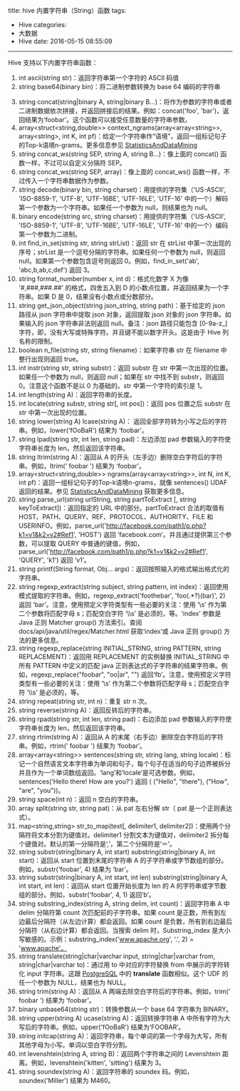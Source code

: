 title: hive 内置字符串（String）函数
tags:
  - Hive
categories:
  - 大数据
  - Hive
date: 2016-05-15 08:55:09
---

Hive 支持以下内置字符串函数：

1. int ascii(string str)：返回字符串第一个字符的 ASCII 码值
2. string base64(binary bin)：将二进制参数转换为 base 64 编码的字符串

<!-- more -->

3. string concat(string|binary A, string|binary B...)：将作为参数的字符串或者二进制数据依次拼接，并返回拼接后的结果。例如：concat('foo', 'bar')，返回结果为‘foobar’。这个函数可以接受任意数量的字符串参数。
4. array<struct<string,double&gt;&gt; context_ngrams(array<array<string&gt;&gt;, array<string&gt;, int K, int pf)：给定一个字符串作“语境”，返回一组标记句子的Top-k语境n-grams。更多信息参见 [StatisticsAndDataMining](https://cwiki.apache.org/confluence/display/Hive/StatisticsAndDataMining)
5. string concat_ws(string SEP, string A, string B...)：像上面的 concat() 函数一样，不过可以自定义分隔符 SEP。
6. string concat_ws(string SEP, array<string>)：像上面的 concat_ws() 函数一样，不过传入一个字符串数据作为参数。
7. string decode(binary bin, string charset)：用提供的字符集（'US-ASCII', 'ISO-8859-1', 'UTF-8', 'UTF-16BE', 'UTF-16LE', 'UTF-16' 中的一个）解码第一个参数为一个字符串。如果任一个参数为 null，则结果也为 null。
8. binary encode(string src, string charset)：用提供的字符集（'US-ASCII', 'ISO-8859-1', 'UTF-8', 'UTF-16BE', 'UTF-16LE', 'UTF-16' 中的一个）编码第一个参数为二进制。
9. int find_in_set(string str, string strList)：返回 str 在 strList 中第一次出现的序号；strList 是一个逗号分隔的字符串。如果任何一个参数为 null，则返回 null。如果第一个参数包含逗号则返回 0。例如，find_in_set('ab', 'abc,b,ab,c,def') 返回 3。
10. string format_number(number x, int d)：格式化数字 X 为像 '#,###,###.##' 的格式，四舍五入到 D 的小数点位置，并返回结果为一个字符串。如果 D 是 0，结果没有小数点或分数部分。
11. string get_json_object(string json\_string, string path)：基于给定的 json 路径从 json 字符串中提取 json 对象，返回提取 json 对象的 json 字符串。如果输入的 json 字符串非法则返回 null。备注：json 路径只能包含 [0-9a-z_] 字符，即，没有大写或特殊字符。并且键不能以数字开头。这是由于 Hive 列名称的限制。
12. boolean n_file(string str, string filename)：如果字符串 str 在 filename 中整行出现则返回 true。
13. int instr(string str, string substr)：返回 substr 在 str 中第一次出现的位置。如果任一个参数为 null，则返回 null；如果在 str 中找不到 substr，则返回 0。注意这个函数不是以 0 为基础的。str 中第一个字符的索引是 1。
14. int length(string A)：返回字符串的长度。
15. int locate(string substr, string str[, int pos])：返回 pos 位置之后 substr 在 str 中第一次出现的位置。
16. string lower(string A) lcase(string A)： 返回全部字符转为小写之后的字符串。例如，lower('fOoBaR') 结果为 ‘foobar’。
17. string lpad(string str, int len, string pad)：左边添加 pad 参数输入的字符使字符串长度为 len，然后返回该字符串。
18. string ltrim(string A)：返回从 A 的开头（左手边）删除空白字符后的字符串。例如，ltrim(' foobar ') 结果为 ‘foobar’。
19. array<struct<string,double&gt;&gt; ngrams(array<array<string&gt;&gt;, int N, int K, int pf)：返回一组标记句子的Top-k语境n-grams，就像 sentences() UDAF 返回的结果。参见 [StatisticsAndDataMining](https://cwiki.apache.org/confluence/display/Hive/StatisticsAndDataMining) 获取更多信息。
20. string parse_url(string urlString, string partToExtract [, string keyToExtract])：返回指定的 URL 中的部分。partToExtract 合法的取值有 HOST、PATH、QUERY、REF、PROTOCOL、AUTHORITY、FILE 和 USERINFO。例如，parse_url('http://facebook.com/path1/p.php?k1=v1&k2=v2#Ref1', 'HOST') 返回 ‘facebook.com’。并且通过提供第三个参数，可以提取 QUERY 中普通的键值，例如，parse_url('http://facebook.com/path1/p.php?k1=v1&k2=v2#Ref1', 'QUERY', 'k1') 返回 ‘v1’。
21. string printf(String format, Obj... args)：返回按照输入的格式输出格式化的字符串。
22. string regexp_extract(string subject, string pattern, int index)：返回使用模式提取的字符串。例如，regexp_extract('foothebar', 'foo(.\*?)(bar)', 2) 返回 ‘bar’。注意，使用预定义字符类型有一些必要的关注：使用 ‘\s’ 作为第二个参数将匹配字母 s；匹配空白字符 ‘\\\s’ 是必须的，等。‘index’ 参数是 Java 正则 Matcher group() 方法索引。查阅 docs/api/java/util/regex/Matcher.html 获取‘index’或 Java 正则 group() 方法的更多信息。
23. string regexp_replace(string INITIAL_STRING, string PATTERN, string REPLACEMENT)：返回用 REPLACEMENT 的实例替换 INITIAL_STRING 中所有 PATTERN 中定义的匹配 java 正则表达式的子字符串的结果字符串。例如，regexp_replace("foobar", "oo|ar", "") 返回‘fb’。注意，使用预定义字符类型有一些必要的关注：使用 ‘\s’ 作为第二个参数将匹配字母 s；匹配空白字符 ‘\\\s’ 是必须的，等。
24. string repeat(string str, int n)：重复 str n 次。
25. string reverse(string A)：返回反转后的字符串。
26. string rpad(string str, int len, string pad)：右边添加 pad 参数输入的字符使字符串长度为 len，然后返回该字符串。
27. string rtrim(string A)：返回从 A 的末尾（右手边）删除空白字符后的字符串。例如，rtrim(' foobar ') 结果为 ‘foobar’。
28. array<array<string&gt;&gt; sentences(string str, string lang, string locale)：标记一个自然语言文本字符串为单词和句子，每个句子在适当的句子边界被拆分并且作为一个单词数组返回。‘lang’和‘locale’是可选参数。例如，sentences('Hello there! How are you?') 返回 ( ("Hello", "there"), ("How", "are", "you"))。
29. string space(int n)：返回 n 空白的字符串。
30. array split(string str, string pat)：从 pat 左右分解 str（ pat 是一个正则表达式）。
31. map<string,string&gt; str_to_map(text[, delimiter1, delimiter2])：使用两个分隔符将文本分割为键值对。delimiter1 分割文本为键值对，delimiter2 拆分每个键值对。默认的第一分隔符是‘,’，第二个分隔符是‘＝’。
32. string substr(string|binary A, int start) substring(string|binary A, int start)：返回从 start 位置到末尾的字符串 A 的子字符串或字节数组的部分。例如，substr('foobar', 4) 结果为 ‘bar’。
33. string substr(string|binary A, int start, int len) substring(string|binary A, int start, int len)：返回从 start 位置开始长度为 len 的 A 的字符串或字节数组的部分。例如，substr('foobar', 4, 1) 返回‘b’。
34. string substring_index(string A, string delim, int count)：返回字符串 A 中 delim 分隔符第 count 次匹配前的子字符串。如果 count 是正数，所有到左边最后分隔符（从左边计算）都会返回。如果 count 是负数，所有到右边最后分隔符（从右边计算）都会返回。当搜索 delim 时，Substring_index 是大小写敏感的。示例：substring_index('www.apache.org', '.', 2) = 'www.apache'。
35. string translate(string|char|varchar input, string|char|varchar from, string|char|varchar to)：通过用 to 中对应的字符替换 from 中展示的字符转化 input 字符串。这跟 [PostgreSQL](http://www.postgresql.org/docs/9.1/interactive/functions-string.html) 中的 **translate** 函数相似。这个 UDF 的任一个参数为 NULL，结果也为 NULL。
36. string trim(string A)：返回从 A 两端去除空白字符后的字符串。例如，trim(' foobar ') 结果为 ‘foobar’。
37. binary unbase64(string str)：转换参数从一个 base 64 字符串为 BINARY。
38. string upper(string A) ucase(string A)：返回转换字符串 A 中所有字符为大写后的字符串。例如，upper('fOoBaR') 结果为‘FOOBAR’。
39. string initcap(string A)：返回字符串，每个单词的第一个字母为大写，所有其他字母为小写。单词以空白字符分割。
40. int levenshtein(string A, string B)：返回两个字符串之间的 Levenshtein 距离。例如，levenshtein('kitten', 'sitting') 结果为 3。
41. string soundex(string A)：返回字符串的 soundex 码。例如，soundex('Miller') 结果为 M460。
